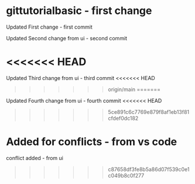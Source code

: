 # gittutorialbasic - first change

Updated First change - first commit

Updated Second change from ui  - second commit

<<<<<<< HEAD
=======
Updated Third change from ui  - third commit
<<<<<<< HEAD
>>>>>>> origin/main
=======

Updated Fourth change from ui  - fourth commit
<<<<<<< HEAD
>>>>>>> 5ce891c6c7769e879f8af1eb13f81cfdef0dc182

Added for conflicts - from vs code
=======

conflict added - from ui
>>>>>>> c87658df3fe8b5a86d07f539c0e1c049b8c0f277
